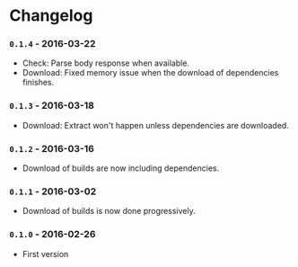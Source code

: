 # Changelog

### `0.1.4` - 2016-03-22
- Check: Parse body response when available.
- Download: Fixed memory issue when the download of dependencies finishes.

### `0.1.3` - 2016-03-18
- Download: Extract won't happen unless dependencies are downloaded.

### `0.1.2` - 2016-03-16
- Download of builds are now including dependencies.

### `0.1.1` - 2016-03-02
- Download of builds is now done progressively.

### `0.1.0` - 2016-02-26
- First version
